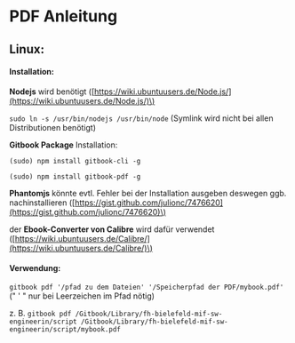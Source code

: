 # PDF Anleitung

## Linux: 

#### Installation:

**Nodejs** wird benötigt \([https://wiki.ubuntuusers.de/Node.js/](https://wiki.ubuntuusers.de/Node.js/)\)

`sudo ln -s /usr/bin/nodejs /usr/bin/node` \(Symlink wird nicht bei allen Distributionen benötigt\)

**Gitbook Package** Installation: 

`(sudo) npm install gitbook-cli -g`

`(sudo) npm install gitbook-pdf -g`

**Phantomjs** könnte evtl. Fehler bei der Installation ausgeben deswegen ggb. nachinstallieren \([https://gist.github.com/julionc/7476620](https://gist.github.com/julionc/7476620)\)

der **Ebook-Converter von Calibre** wird dafür verwendet \([https://wiki.ubuntuusers.de/Calibre/](https://wiki.ubuntuusers.de/Calibre/)\)

#### Verwendung:

`gitbook pdf '/pfad zu dem Dateien' '/Speicherpfad der PDF/mybook.pdf'` \(" ' " nur bei Leerzeichen im Pfad nötig\)

z. B. `gitbook pdf /Gitbook/Library/fh-bielefeld-mif-sw-engineerin/script /Gitbook/Library/fh-bielefeld-mif-sw-engineerin/script/mybook.pdf`

